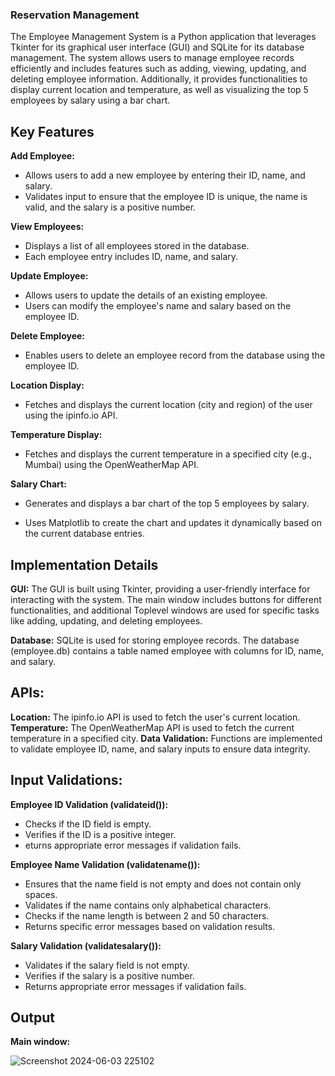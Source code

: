 ### Reservation Management

The Employee Management System is a Python application that leverages Tkinter for its graphical user interface (GUI) and SQLite for its database management. The system allows users to manage employee records efficiently and includes features such as adding, viewing, updating, and deleting employee information. Additionally, it provides functionalities to display current location and temperature, as well as visualizing the top 5 employees by salary using a bar chart.

## Key Features

**Add Employee:**

  -  Allows users to add a new employee by entering their ID, name, and salary.
  -  Validates input to ensure that the employee ID is unique, the name is valid, and the salary is a positive number.

**View Employees:**

  -  Displays a list of all employees stored in the database.
  -  Each employee entry includes ID, name, and salary.

**Update Employee:**

  -  Allows users to update the details of an existing employee.
  -  Users can modify the employee's name and salary based on the employee ID.

**Delete Employee:**

  -  Enables users to delete an employee record from the database using the employee ID.

**Location Display:**

  -  Fetches and displays the current location (city and region) of the user using the ipinfo.io API.

**Temperature Display:**

  -  Fetches and displays the current temperature in a specified city (e.g., Mumbai) using the OpenWeatherMap API.

**Salary Chart:**

  -  Generates and displays a bar chart of the top 5 employees by salary.
  
  -  Uses Matplotlib to create the chart and updates it dynamically based on the current database entries.

## Implementation Details

**GUI:** The GUI is built using Tkinter, providing a user-friendly interface for interacting with the system. The main window includes buttons for different functionalities, and additional Toplevel windows are used for specific tasks like adding, updating, and deleting employees.

**Database:** SQLite is used for storing employee records. The database (employee.db) contains a table named employee with columns for ID, name, and salary.

## APIs:

**Location:** The ipinfo.io API is used to fetch the user's current location.
**Temperature:** The OpenWeatherMap API is used to fetch the current temperature in a specified city.
**Data Validation:** Functions are implemented to validate employee ID, name, and salary inputs to ensure data integrity.

## Input Validations:

**Employee ID Validation (validateid()):**

-  Checks if the ID field is empty.
-  Verifies if the ID is a positive integer.
-   eturns appropriate error messages if validation fails.

**Employee Name Validation (validatename()):**

-  Ensures that the name field is not empty and does not contain only spaces.
-  Validates if the name contains only alphabetical characters.
-  Checks if the name length is between 2 and 50 characters.
-  Returns specific error messages based on validation results.

**Salary Validation (validatesalary()):**

-  Validates if the salary field is not empty.
-  Verifies if the salary is a positive number.
-  Returns appropriate error messages if validation fails.

## Output 

**Main window:**

![Screenshot 2024-06-03 225102](https://github.com/Pratham3642/Employee-Management/assets/162919475/8a257442-2f5b-4bfb-b6f7-0976a5095c9d)

